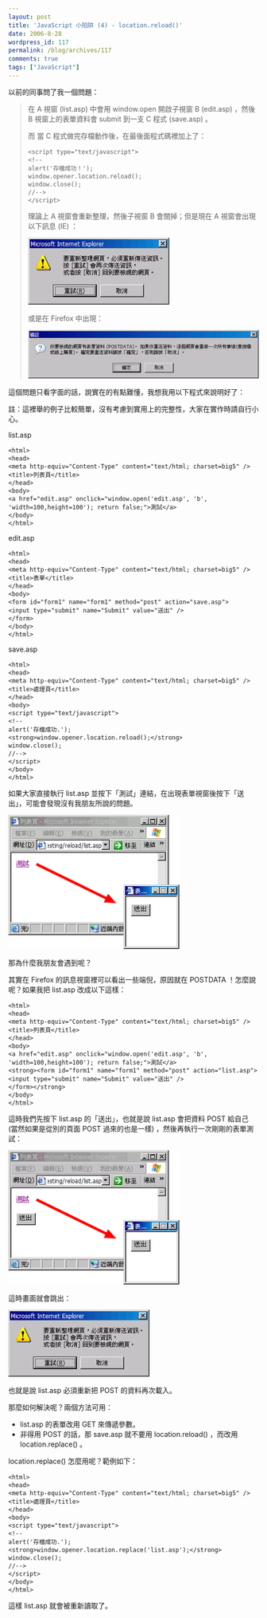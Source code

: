 ```yaml
---
layout: post
title: 'JavaScript 小陷阱 (4) - location.reload()'
date: 2006-8-28
wordpress_id: 117
permalink: /blog/archives/117
comments: true
tags: ["JavaScript"]
---
```


以前的同事問了我一個問題：
<blockquote>

在 A 視窗 (list.asp) 中會用 window.open 開啟子視窗 B (edit.asp) ，然後 B 視窗上的表單資料會 submit 到一支 C 程式 (save.asp) 。

而 當 C 程式做完存檔動作後，在最後面程式碼裡加上了： 

```
<script type="text/javascript">
<!--
alert('存檔成功！');
window.opener.location.reload();
window.close();
//-->
</script>

```

理論上 A 視窗會重新整理，然後子視窗 B 會關掉；但是現在 A 視窗會出現以下訊息 (IE) ：

![](/resources/location_reload/1.gif)

或是在 Firefox 中出現：

![](/resources/location_reload/2.gif)
</blockquote>

<!--more-->

這個問題只看字面的話，說實在的有點難懂，我想我用以下程式來說明好了：

註：這裡舉的例子比較簡單，沒有考慮到實用上的完整性，大家在實作時請自行小心。

list.asp

```
<html>
<head>
<meta http-equiv="Content-Type" content="text/html; charset=big5" />
<title>列表頁</title>
</head>
<body>
<a href="edit.asp" onclick="window.open('edit.asp', 'b', 'width=100,height=100'); return false;">測試</a>
</body>
</html>

```

edit.asp

```
<html>
<head>
<meta http-equiv="Content-Type" content="text/html; charset=big5" />
<title>表單</title>
</head>
<body>
<form id="form1" name="form1" method="post" action="save.asp">
<input type="submit" name="Submit" value="送出" />
</form>
</body>
</html>

```

save.asp

```
<html>
<head>
<meta http-equiv="Content-Type" content="text/html; charset=big5" />
<title>處理頁</title>
</head>
<body>
<script type="text/javascript">
<!--
alert('存檔成功.');
<strong>window.opener.location.reload();</strong>
window.close();
//-->
</script>
</body>
</html>

```

如果大家直接執行 list.asp 並按下「測試」連結，在出現表單視窗後按下「送出」，可能會發現沒有我朋友所說的問題。

![](/resources/location_reload/3.gif)

那為什麼我朋友會遇到呢？

其實在 Firefox 的訊息視窗裡可以看出一些端倪，原因就在 POSTDATA ！怎麼說呢？如果我把 list.asp 改成以下這樣：

```
<html>
<head>
<meta http-equiv="Content-Type" content="text/html; charset=big5" />
<title>列表頁</title>
</head>
<body>
<a href="edit.asp" onclick="window.open('edit.asp', 'b', 'width=100,height=100'); return false;">測試</a>
<strong><form id="form1" name="form1" method="post" action="list.asp">
<input type="submit" name="Submit" value="送出" />
</form></strong>
</body>
</html>

```

這時我們先按下 list.asp 的「送出」，也就是說 list.asp 會把資料 POST 給自己 (當然如果是從別的頁面 POST 過來的也是一樣) ，然後再執行一次剛剛的表單測試：

![](/resources/location_reload/4.gif) 

這時畫面就會跳出：

![](/resources/location_reload/1.gif)

也就是說 list.asp 必須重新把 POST 的資料再次載入。

那麼如何解決呢？兩個方法可用：

* list.asp 的表單改用 GET 來傳遞參數。
* 非得用 POST 的話，那 save.asp 就不要用 location.reload() ，而改用 location.replace() 。


location.replace() 怎麼用呢？範例如下：

```
<html>
<head>
<meta http-equiv="Content-Type" content="text/html; charset=big5" />
<title>處理頁</title>
</head>
<body>
<script type="text/javascript">
<!--
alert('存檔成功.');
<strong>window.opener.location.replace('list.asp');</strong>
window.close();
//-->
</script>
</body>
</html>

```

這樣 list.asp 就會被重新讀取了。
